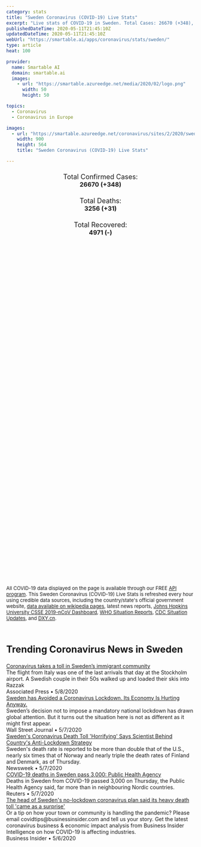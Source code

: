 ```yaml
---
category: stats
title: "Sweden Coronavirus (COVID-19) Live Stats"
excerpt: "Live stats of COVID-19 in Sweden. Total Cases: 26670 (+348), Deaths: 3256 (+31), Recoveries: 4971(-)."
publishedDateTime: 2020-05-11T21:45:10Z
updatedDateTime: 2020-05-11T21:45:10Z
webUrl: "https://smartable.ai/apps/coronavirus/stats/sweden/"
type: article
heat: 100

provider:
  name: Smartable AI
  domain: smartable.ai
  images:
    - url: "https://smartable.azureedge.net/media/2020/02/logo.png"
      width: 50
      height: 50

topics:
  - Coronavirus
  - Coronavirus in Europe

images:
  - url: "https://smartable.azureedge.net/coronavirus/sites/2/2020/sweden.jpg"
    width: 900
    height: 564
    title: "Sweden Coronavirus (COVID-19) Live Stats"

---
```

<div class="total-stats" style="text-align: center;">
    <h3>
	    <div style="font-size: 18px; font-weight: 400;">Total Confirmed Cases:</div>
	    26670 (<span class='red'>+348</span>)
    </h3>
    <h3>
	    <div style="font-size: 18px; font-weight: 400;">Total Deaths:</div>
	    3256 (<span class='red'>+31</span>)
    </h3>
    <h3>
	    <div style="font-size: 18px; font-weight: 400;">Total Recovered:</div>
	    4971 (-)
    </h3>
</div>

<script type="text/javascript" src="https://www.gstatic.com/charts/loader.js"></script>

<div id="time_series_chart" style="width: 100%; height: 400px;"></div>
<script type="text/javascript">
  google.charts.load('current', {'packages':['corechart']});
  google.charts.setOnLoadCallback(drawChart);
  function drawChart() {
    var data = google.visualization.arrayToDataTable([
      ['Date', 'Total Cases', 'Total Deaths', 'Total Recovered'],
      ['1/22/2020', 0, 0, 0],['1/23/2020', 0, 0, 0],['1/24/2020', 0, 0, 0],['1/25/2020', 0, 0, 0],['1/26/2020', 0, 0, 0],['1/27/2020', 0, 0, 0],['1/28/2020', 0, 0, 0],['1/29/2020', 0, 0, 0],['1/30/2020', 0, 0, 0],['1/31/2020', 1, 0, 0],['2/1/2020', 1, 0, 0],['2/2/2020', 1, 0, 0],['2/3/2020', 1, 0, 0],['2/4/2020', 1, 0, 0],['2/5/2020', 1, 0, 0],['2/6/2020', 1, 0, 0],['2/7/2020', 1, 0, 0],['2/8/2020', 1, 0, 0],['2/9/2020', 1, 0, 0],['2/10/2020', 1, 0, 0],['2/11/2020', 1, 0, 0],['2/12/2020', 1, 0, 0],['2/13/2020', 1, 0, 0],['2/14/2020', 1, 0, 0],['2/15/2020', 1, 0, 0],['2/16/2020', 1, 0, 0],['2/17/2020', 1, 0, 0],['2/18/2020', 1, 0, 0],['2/19/2020', 1, 0, 0],['2/20/2020', 1, 0, 0],['2/21/2020', 1, 0, 0],['2/22/2020', 1, 0, 0],['2/23/2020', 1, 0, 0],['2/24/2020', 1, 0, 0],['2/25/2020', 1, 0, 0],['2/26/2020', 2, 0, 0],['2/27/2020', 7, 0, 0],['2/28/2020', 7, 0, 0],['2/29/2020', 12, 0, 0],['3/1/2020', 14, 0, 0],['3/2/2020', 15, 0, 0],['3/3/2020', 21, 0, 0],['3/4/2020', 35, 0, 0],['3/5/2020', 94, 0, 0],['3/6/2020', 101, 0, 0],['3/7/2020', 161, 0, 0],['3/8/2020', 203, 0, 0],['3/9/2020', 248, 0, 1],['3/10/2020', 355, 0, 1],['3/11/2020', 500, 1, 1],['3/12/2020', 687, 1, 1],['3/13/2020', 814, 1, 1],['3/14/2020', 961, 2, 1],['3/15/2020', 1040, 3, 1],['3/16/2020', 1121, 7, 1],['3/17/2020', 1196, 8, 1],['3/18/2020', 1301, 10, 16],['3/19/2020', 1439, 11, 16],['3/20/2020', 1639, 16, 16],['3/21/2020', 1770, 20, 16],['3/22/2020', 1934, 21, 16],['3/23/2020', 2046, 27, 16],['3/24/2020', 2299, 40, 16],['3/25/2020', 2526, 62, 16],['3/26/2020', 2840, 77, 16],['3/27/2020', 3069, 105, 16],['3/28/2020', 3447, 105, 16],['3/29/2020', 3700, 110, 16],['3/30/2020', 4028, 146, 16],['3/31/2020', 4435, 180, 16],['4/1/2020', 4947, 239, 103],['4/2/2020', 5568, 308, 103],['4/3/2020', 6131, 358, 205],['4/4/2020', 6443, 373, 205],['4/5/2020', 6830, 401, 205],['4/6/2020', 7206, 477, 205],['4/7/2020', 7693, 591, 205],['4/8/2020', 8419, 687, 205],['4/9/2020', 9141, 793, 205],['4/10/2020', 9685, 870, 381],['4/11/2020', 10151, 887, 381],['4/12/2020', 10483, 899, 381],['4/13/2020', 10948, 919, 381],['4/14/2020', 11445, 1033, 381],['4/15/2020', 11927, 1203, 381],['4/16/2020', 12540, 1333, 550],['4/17/2020', 13216, 1400, 550],['4/18/2020', 13822, 1511, 550],['4/19/2020', 14385, 1540, 550],['4/20/2020', 14777, 1580, 550],['4/21/2020', 15322, 1765, 550],['4/22/2020', 16004, 1937, 550],['4/23/2020', 16755, 2021, 550],['4/24/2020', 17567, 2152, 1005],['4/25/2020', 18177, 2192, 1005],['4/26/2020', 18640, 2194, 1005],['4/27/2020', 18926, 2274, 1005],['4/28/2020', 19621, 2355, 1005],['4/29/2020', 20302, 2462, 1005],['4/30/2020', 21092, 2586, 1005],['5/1/2020', 21587, 2627, 1005],['5/2/2020', 22082, 2669, 1005],['5/3/2020', 22317, 2679, 1005],['5/4/2020', 22721, 2769, 4074],['5/5/2020', 23216, 2854, 4074],['5/6/2020', 23918, 2941, 4074],['5/7/2020', 24623, 3040, 4971],['5/8/2020', 25265, 3175, 4971],['5/9/2020', 25921, 3220, 4971],['5/10/2020', 26322, 3225, 4971],['5/11/2020', 26670, 3256, 4971],
    ]);
    var options = {
      curveType: 'none',
      chartArea: {'width': '80%', 'height': '80%'},
      legend: { position: 'top' },
      lineWidth: 5,
      colors: ['#f60109', '#444444', '#81B71F']
    };
    var chart = new google.visualization.LineChart(document.getElementById('time_series_chart'));
    chart.draw(data, options);
  }
</script>

<div id="geo_chart" style="width: 100%; height: 500px;"></div>
<script type="text/javascript">
  google.charts.load('current', {
    'packages':['geochart'],
    'mapsApiKey': 'AIzaSyDk1HhVhLaveyKrUhhHZ5YwzIpEcbdal6U'
  });
  google.charts.setOnLoadCallback(drawRegionsMap);
  function drawRegionsMap() {
    var data = google.visualization.arrayToDataTable([
      ['Location', 'Total Cases', 'Total Deaths'],
      ["Sweden", 26670, 3256]
    ]);
    var options = {
      backgroundColor: {fill:'transparent',stroke:'#FFF' ,strokeWidth:0 }, 
      region: 'SE',
      resolution: 'countries', 
      legend: 'none',
      colorAxis: {
          colors: ['#FFE2E2', '#f60109']
      }
    };
    var chart = new google.visualization.GeoChart(document.getElementById('geo_chart'));
    chart.draw(data, options);
  };
</script>



<span style="font-size: 13px">All COVID-19 data displayed on the page is available through our FREE <a href="https://developer.smartable.ai">API program</a>. This Sweden Coronavirus (COVID-19) Live Stats is refreshed every hour using credible data sources, including the country/state's official government website, <a href="https://en.wikipedia.org/wiki/2019%E2%80%9320_coronavirus_pandemic" target="_blank">data available on wikipedia pages</a>, latest news reports, <a href="https://systems.jhu.edu/research/public-health/ncov/" target="_blank">Johns Hopkins University CSSE 2019-nCoV Dashboard</a>, <a href="https://www.who.int/emergencies/diseases/novel-coronavirus-2019/situation-reports" target="_blank">WHO Situation Reports</a>, <a href="https://www.cdc.gov/coronavirus/2019-ncov/index.html" target="_blank">CDC Situation Updates</a>, and <a href="https://ncov.dxy.cn/ncovh5/view/pneumonia" target="_blank">DXY.cn</a>.</span>


<h2 id="news" class="center" style="margin-top: 60px; font-size: 25px;">Trending Coronavirus News in Sweden</h2>
<div class="row">
<div class="col-md-6 col-sm-12">
  <div class="content-card">
	<a href="https://apnews.com/1d7916cf6e48b7a231b894ef9cda1a19"><div class="card-image" style="background-image: url(https://storage.googleapis.com/afs-prod/media/7fa2d715e4bb461580da9fc8cb96895d/3000.jpeg)"></div></a>
	<div class="content">
		<div class="card-title"><a href="https://apnews.com/1d7916cf6e48b7a231b894ef9cda1a19">Coronavirus takes a toll in Sweden’s immigrant community</a></div>
		<div class="card-excerpt">The flight from Italy was one of the last arrivals that day at the Stockholm airport. A Swedish couple in their 50s walked up and loaded their skis into Razzak</div>
		<div class="card-meta">
			<span class="card-provider">Associated Press</span> • <span class="card-date">5/8/2020</span>
		</div>
	</div>
  </div>
</div>
<div class="col-md-6 col-sm-12">
  <div class="content-card">
	<a href="https://www.wsj.com/articles/sweden-has-avoided-a-coronavirus-lockdown-its-economy-is-hurting-anyway-11588870062"><div class="card-image" style="background-image: url(https://images.wsj.net/im-183866/social)"></div></a>
	<div class="content">
		<div class="card-title"><a href="https://www.wsj.com/articles/sweden-has-avoided-a-coronavirus-lockdown-its-economy-is-hurting-anyway-11588870062">Sweden has Avoided a Coronavirus Lockdown. Its Economy Is Hurting Anyway.</a></div>
		<div class="card-excerpt">Sweden’s decision not to impose a mandatory national lockdown has drawn global attention. But it turns out the situation here is not as different as it might first appear.</div>
		<div class="card-meta">
			<span class="card-provider">Wall Street Journal</span> • <span class="card-date">5/7/2020</span>
		</div>
	</div>
  </div>
</div>
<div class="col-md-6 col-sm-12">
  <div class="content-card">
	<a href="https://www.newsweek.com/sweden-coronavirus-deaths-children-lockdown-1502548"><div class="card-image" style="background-image: url(https://d.newsweek.com/en/full/1588051/cafe-stockholm-sweden-march-2020-coronavirus.jpg)"></div></a>
	<div class="content">
		<div class="card-title"><a href="https://www.newsweek.com/sweden-coronavirus-deaths-children-lockdown-1502548">Sweden's Coronavirus Death Toll 'Horrifying' Says Scientist Behind Country's Anti-Lockdown Strategy</a></div>
		<div class="card-excerpt">Sweden's death rate is reported to be more than double that of the U.S., nearly six times that of Norway and nearly triple the death rates of Finland and Denmark, as of Thursday.</div>
		<div class="card-meta">
			<span class="card-provider">Newsweek</span> • <span class="card-date">5/7/2020</span>
		</div>
	</div>
  </div>
</div>
<div class="col-md-6 col-sm-12">
  <div class="content-card">
	<a href="https://www.reuters.com/article/us-health-coronavirus-sweden-casualties-idUSKBN22J1UV"><div class="card-image" style="background-image: url(https://s4.reutersmedia.net/resources_v3/images/rcom-default.png)"></div></a>
	<div class="content">
		<div class="card-title"><a href="https://www.reuters.com/article/us-health-coronavirus-sweden-casualties-idUSKBN22J1UV">COVID-19 deaths in Sweden pass 3,000: Public Health Agency</a></div>
		<div class="card-excerpt">Deaths in Sweden from COVID-19 passed 3,000 on Thursday, the Public Health Agency said, far more than in neighbouring Nordic countries.</div>
		<div class="card-meta">
			<span class="card-provider">Reuters</span> • <span class="card-date">5/7/2020</span>
		</div>
	</div>
  </div>
</div>
<div class="col-md-6 col-sm-12">
  <div class="content-card">
	<a href="https://www.businessinsider.com/coronavirus-sweden-lockdown-chief-says-high-death-toll-was-surprise-2020-5"><div class="card-image" style="background-image: url(https://i.insider.com/5eb2806c48d92c48774169b5?width=1200&format=jpeg)"></div></a>
	<div class="content">
		<div class="card-title"><a href="https://www.businessinsider.com/coronavirus-sweden-lockdown-chief-says-high-death-toll-was-surprise-2020-5">The head of Sweden's no-lockdown coronavirus plan said its heavy death toll 'came as a surprise'</a></div>
		<div class="card-excerpt">Or a tip on how your town or community is handling the pandemic? Please email covidtips@businessinsider.com and tell us your story. Get the latest coronavirus business & economic impact analysis from Business Insider Intelligence on how COVID-19 is affecting industries.</div>
		<div class="card-meta">
			<span class="card-provider">Business Insider</span> • <span class="card-date">5/6/2020</span>
		</div>
	</div>
  </div>
</div>

</div>

